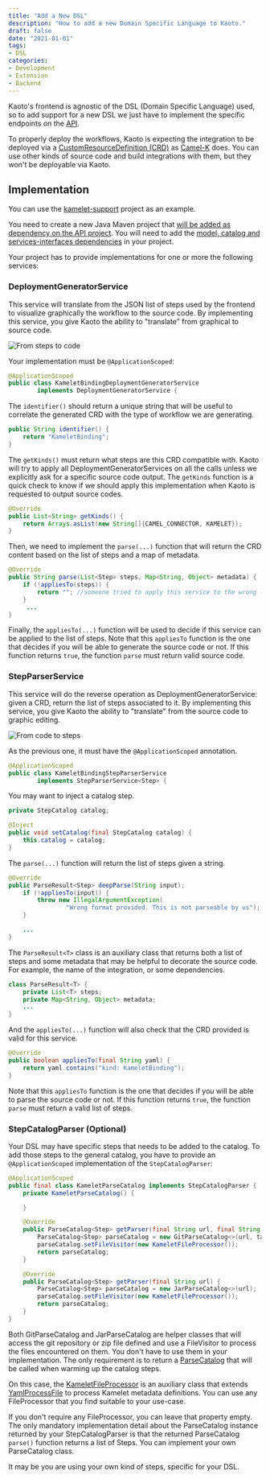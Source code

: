 ```yaml
---
title: "Add a New DSL"
description: "How to add a new Domain Specific Language to Kaoto."
draft: false
date: "2021-01-01"
tags:
- DSL
categories:
- Development
- Extension
- Backend
---
```


Kaoto's frontend is agnostic of the DSL (Domain Specific Language) used, so to add support for a new DSL we just have to implement the specific endpoints on the [API](https://kaotoio.github.io/kaoto-backend/api/index.html).

To properly deploy the workflows, Kaoto is expecting the integration to be deployed via a [CustomResourceDefinition (CRD)](https://kubernetes.io/docs/tasks/extend-kubernetes/custom-resources/custom-resource-definitions/) as [Camel-K](https://camel.apache.org/camel-k/) does. You can use other kinds of source code and build integrations with them, but they won't be deployable via Kaoto.

## Implementation

You can use the [kamelet-support](https://github.com/KaotoIO/kaoto-backend/tree/main/kamelet-support) project as an example.

You need to create a new Java Maven project that [will be added as dependency on the API project](https://github.com/KaotoIO/kaoto-backend/blob/main/api/pom.xml#L88-L92). You will need to add the [model, catalog and services-interfaces dependencies](https://github.com/KaotoIO/kaoto-backend/blob/main/kamelet-support/pom.xml#L14-L28) in your project.

Your project has to provide implementations for one or more the following services:


### DeploymentGeneratorService

This service will translate from the JSON list of steps used by the frontend to visualize graphically the workflow to the source code. By implementing this service, you give Kaoto the ability to "translate" from graphical to source code.

![From steps to code](/images/docs/kaoto-backend-overview-crd.svg "From steps to code")

Your implementation must be `@ApplicationScoped`:

```java
@ApplicationScoped
public class KameletBindingDeploymentGeneratorService
        implements DeploymentGeneratorService {
```

The `identifier()` should return a unique string that will be useful to correlate the generated CRD with the type of workflow we are generating.


```java
public String identifier() {
    return "KameletBinding";
}
```

The `getKinds()` must return what steps are this CRD compatible with. Kaoto will try to apply all DeploymentGeneratorServices on all the calls unless we explicitly ask for a specific source code output. The `getKinds` function is a quick check to know if we should apply this implementation when Kaoto is requested to output source codes.

```java
@Override
public List<String> getKinds() {
    return Arrays.asList(new String[]{CAMEL_CONNECTOR, KAMELET});
}
```

Then, we need to implement the `parse(...)` function that will return the CRD content based on the list of steps and a map of metadata.

```java
@Override
public String parse(List<Step> steps, Map<String, Object> metadata) {
    if (!appliesTo(steps)) {
        return ""; //someone tried to apply this service to the wrong list of steps
    }
     ...
}
```

Finally, the `appliesTo(...)` function will be used to decide if this service can be applied to the list of steps. Note that this `appliesTo` function is the one that decides if you will be able to generate the source code or not. If this function returns `true`, the function `parse` must return valid source code. 


### StepParserService

This service will do the reverse operation as DeploymentGeneratorService: given a CRD, return the list of steps associated to it. By implementing this service, you give Kaoto the ability to "translate" from the source code to graphic editing.

![From code to steps](/images/docs/kaoto-backend-overview-steps.svg "From code to steps")

As the previous one, it must have the `@ApplicationScoped` annotation. 

```java
@ApplicationScoped
public class KameletBindingStepParserService
        implements StepParserService<Step> {
```

You may want to inject a catalog step.

```java
private StepCatalog catalog;

@Inject
public void setCatalog(final StepCatalog catalog) {
    this.catalog = catalog;
}
```

The `parse(...)` function will return the list of steps given a string.

```java
@Override
public ParseResult<Step> deepParse(String input);
    if (!appliesTo(input)) {
        throw new IllegalArgumentException(
                "Wrong format provided. This is not parseable by us");
    }

    ...
}
```

The `ParseResult<T>` class is an auxiliary class that returns both a list of steps and some metadata that may be helpful to decorate the source code. For example, the name of the integration, or some dependencies.

```java
class ParseResult<T> {
    private List<T> steps;
    private Map<String, Object> metadata;
    ...
}
```

And the `appliesTo(...)` function will also check that the CRD provided is valid for this service.

```java
@Override
public boolean appliesTo(final String yaml) {
    return yaml.contains("kind: KameletBinding");
}
```

 Note that this `appliesTo` function is the one that decides if you will be able to parse the source code or not. If this function returns `true`, the function `parse` must return a valid list of steps. 


### StepCatalogParser (Optional)

Your DSL may have specific steps that needs to be added to the catalog. To add those steps to the general catalog, you have to provide an `@ApplicationScoped` implementation of the `StepCatalogParser`:


```java
@ApplicationScoped
public final class KameletParseCatalog implements StepCatalogParser {
    private KameletParseCatalog() {

    }

    @Override
    public ParseCatalog<Step> getParser(final String url, final String tag) {
        ParseCatalog<Step> parseCatalog = new GitParseCatalog<>(url, tag);
        parseCatalog.setFileVisitor(new KameletFileProcessor());
        return parseCatalog;
    }

    @Override
    public ParseCatalog<Step> getParser(final String url) {
        ParseCatalog<Step> parseCatalog = new JarParseCatalog<>(url);
        parseCatalog.setFileVisitor(new KameletFileProcessor());
        return parseCatalog;
    }
}
```

Both GitParseCatalog and JarParseCatalog are helper classes that will access the git repository or zip file defined and use a FileVisitor to process the files encountered on them. You don't have to use them in your implementation. The only requirement is to return a [ParseCatalog](https://github.com/KaotoIO/kaoto-backend/blob/main/metadata/src/main/java/io/kaoto/backend/metadata/ParseCatalog.java) that will be called when warming up the catalog steps.

On this case, the [KameletFileProcessor](https://github.com/KaotoIO/kaoto-backend/blob/main/kamelet-support/src/main/java/io/kaoto/backend/metadata/parser/step/kamelet/KameletFileProcessor.java) is an auxiliary class that extends [YamlProcessFile](https://github.com/KaotoIO/kaoto-backend/blob/main/metadata/src/main/java/io/kaoto/backend/metadata/parser/YamlProcessFile.java) to process Kamelet metadata definitions. You can use any FileProcessor that you find suitable to your use-case.

If you don't require any FileProcessor, you can leave that property empty. The only mandatory implementation detail about the ParseCatalog instance returned by your StepCatalogParser is that the returned ParseCatalog `parse()` function returns a list of Steps. You can implement your own ParseCatalog class.

It may be you are using your own kind of steps, specific for your DSL.
